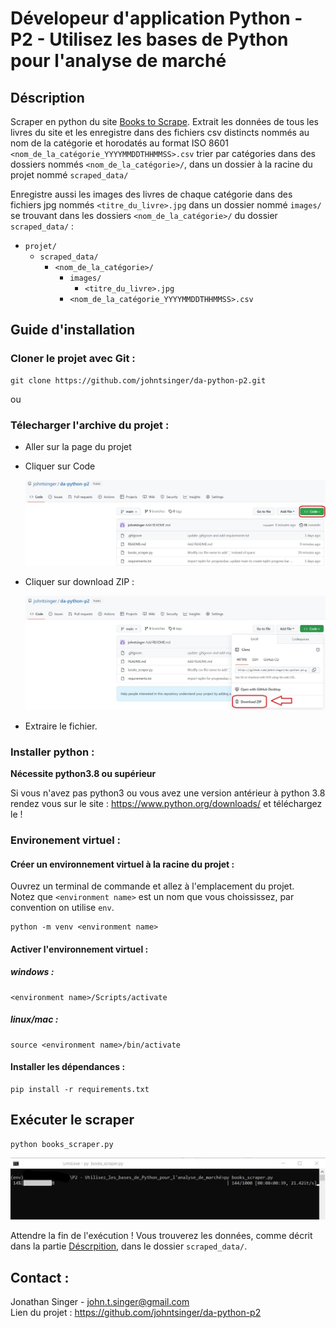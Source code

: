 # Dévelopeur d'application Python - P2 - Utilisez les bases de Python pour l'analyse de marché

## Déscription

Scraper en python du site [Books to Scrape](http://books.toscrape.com/). Extrait les données de tous les livres du site et les enregistre dans des fichiers
csv distincts nommés au nom de la catégorie et horodatés au format ISO 8601 `<nom_de_la_catégorie_YYYYMMDDTHHMMSS>.csv` trier par catégories dans des dossiers
nommés `<nom_de_la_catégorie>/`, dans un dossier à la racine du projet nommé `scraped_data/` 

Enregistre aussi les images des livres de chaque catégorie dans des fichiers jpg nommés `<titre_du_livre>.jpg` dans un dossier nommé `images/`
se trouvant dans les dossiers `<nom_de_la_catégorie>/` du dossier `scraped_data/` :
- `projet/`
  - `scraped_data/`
    - `<nom_de_la_catégorie>/`
      - `images/`
        - `<titre_du_livre>.jpg`
      - `<nom_de_la_catégorie_YYYYMMDDTHHMMSS>.csv`

## Guide d'installation

### Cloner le projet avec Git  :

    git clone https://github.com/johntsinger/da-python-p2.git
    
ou

### Télecharger l'archive du projet :

- Aller sur la page du projet
- Cliquer sur Code

    ![bouton_vert_code](./how_to_download_1.jpg)
  
- Cliquer sur download ZIP :

    ![download ZIP](./how_to_download_2.jpg)
     
- Extraire le fichier.

### Installer python :

**Nécessite python3.8 ou supérieur**

Si vous n'avez pas python3 ou vous avez une version antérieur à python 3.8 rendez vous sur le site : https://www.python.org/downloads/ et téléchargez le !

### Environement virtuel :

#### Créer un environnement virtuel à la racine du projet :

Ouvrez un terminal de commande et allez à l'emplacement du projet.\
Notez que `<environment name>`  est un nom que vous choississez, par convention on utilise `env`.

    python -m venv <environment name>

#### Activer l'environnement virtuel :

##### windows :

    <environment name>/Scripts/activate
    
##### linux/mac :

    source <environment name>/bin/activate
    
#### Installer les dépendances :

    pip install -r requirements.txt
    
## Exécuter le scraper

    python books_scraper.py
![execution image](./execution.jpg)

Attendre la fin de l'exécution ! Vous trouverez les données, comme décrit dans la partie [Déscrpition](#déscription), dans le dossier `scraped_data/`.
    
## Contact :
Jonathan Singer - john.t.singer@gmail.com\
Lien du projet : https://github.com/johntsinger/da-python-p2
